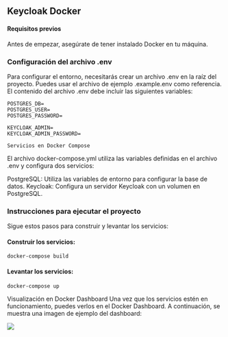 ## Keycloak Docker

#### Requisitos previos
Antes de empezar, asegúrate de tener instalado Docker en tu máquina.


### Configuración del archivo .env
Para configurar el entorno, necesitarás crear un archivo .env en la raíz del proyecto. Puedes usar el archivo de ejemplo .example.env como referencia. El contenido del archivo .env debe incluir las siguientes variables:

```
POSTGRES_DB=
POSTGRES_USER=
POSTGRES_PASSWORD=

KEYCLOAK_ADMIN=
KEYCLOAK_ADMIN_PASSWORD=
```
`Servicios en Docker Compose`

El archivo docker-compose.yml utiliza las variables definidas en el archivo .env y configura dos servicios:

PostgreSQL: Utiliza las variables de entorno para configurar la base de datos.
Keycloak: Configura un servidor Keycloak con un volumen en PostgreSQL.

### Instrucciones para ejecutar el proyecto

Sigue estos pasos para construir y levantar los servicios:

#### Construir los servicios:

```
docker-compose build
```

#### Levantar los servicios:

```
docker-compose up
```

Visualización en Docker Dashboard
Una vez que los servicios estén en funcionamiento, puedes verlos en el Docker Dashboard. A continuación, se muestra una imagen de ejemplo del dashboard:

![](https://res.cloudinary.com/dilrruxyx/image/upload/v1718328020/Captura_desde_2024-06-13_20-20-03_ccacz7.png)

